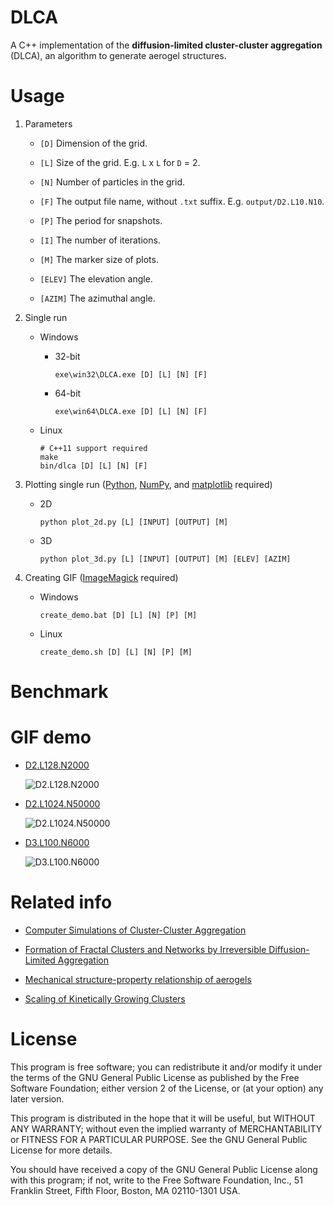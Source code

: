 # DLCA

A C++ implementation of the **diffusion-limited cluster-cluster aggregation** (DLCA), an algorithm to generate aerogel structures.

# Usage

1. Parameters

    - ```[D]``` Dimension of the grid.

    - ```[L]``` Size of the grid. E.g. ```L``` x ```L``` for ```D``` = 2.

    - ```[N]``` Number of particles in the grid.

    - ```[F]``` The output file name, without ```.txt``` suffix. E.g. ```output/D2.L10.N10```.

    - ```[P]``` The period for snapshots.

    - ```[I]``` The number of iterations.

    - ```[M]``` The marker size of plots.

    - ```[ELEV]``` The elevation angle.

    - ```[AZIM]``` The azimuthal angle.

2. Single run

    - Windows

        - 32-bit

            ```
            exe\win32\DLCA.exe [D] [L] [N] [F]
            ```

        - 64-bit

            ```
            exe\win64\DLCA.exe [D] [L] [N] [F]
            ```
    - Linux

        ```
        # C++11 support required
        make
        bin/dlca [D] [L] [N] [F]
        ```

3. Plotting single run ([Python](https://www.python.org/), [NumPy](http://www.numpy.org/), and [matplotlib](http://matplotlib.org/) required)

    - 2D

        ```
        python plot_2d.py [L] [INPUT] [OUTPUT] [M]
        ```

    - 3D

        ```
        python plot_3d.py [L] [INPUT] [OUTPUT] [M] [ELEV] [AZIM]
        ```

4. Creating GIF ([ImageMagick](http://www.imagemagick.org/) required)

    - Windows

        ```
        create_demo.bat [D] [L] [N] [P] [M]
        ```

    - Linux

        ```
        create_demo.sh [D] [L] [N] [P] [M]
        ```

# Benchmark



# GIF demo

- [D2.L128.N2000](https://github.com/zhangns/DLCA/tree/master/demo/D2.L128.N2000)

    ![D2.L128.N2000](https://raw.githubusercontent.com/zhangns/DLCA/master/demo/D2.L128.N2000/animation.gif)

- [D2.L1024.N50000](https://github.com/zhangns/DLCA/tree/master/demo/D2.L1024.N50000)

    ![D2.L1024.N50000](https://raw.githubusercontent.com/zhangns/DLCA/master/demo/D2.L1024.N50000/animation.gif)

- [D3.L100.N6000](https://github.com/zhangns/DLCA/tree/master/demo/D3.L100.N6000)

    ![D3.L100.N6000](https://raw.githubusercontent.com/zhangns/DLCA/master/demo/D3.L100.N6000/animation.gif)

# Related info

- [Computer Simulations of Cluster-Cluster Aggregation](http://dx.doi.org/10.1039/DC9878300125)

- [Formation of Fractal Clusters and Networks by Irreversible Diffusion-Limited Aggregation](http://dx.doi.org/10.1103/PhysRevLett.51.1119)

- [Mechanical structure-property relationship of aerogels](http://dx.doi.org/10.1016/S0022-3093(00)00288-X)

- [Scaling of Kinetically Growing Clusters](http://dx.doi.org/10.1103/PhysRevLett.51.1123)

# License

This program is free software; you can redistribute it and/or modify
it under the terms of the GNU General Public License as published by
the Free Software Foundation; either version 2 of the License, or
(at your option) any later version.

This program is distributed in the hope that it will be useful,
but WITHOUT ANY WARRANTY; without even the implied warranty of
MERCHANTABILITY or FITNESS FOR A PARTICULAR PURPOSE.  See the
GNU General Public License for more details.

You should have received a copy of the GNU General Public License along
with this program; if not, write to the Free Software Foundation, Inc.,
51 Franklin Street, Fifth Floor, Boston, MA 02110-1301 USA.
